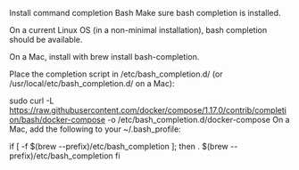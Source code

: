 Install command completion
Bash
Make sure bash completion is installed.

On a current Linux OS (in a non-minimal installation), bash completion should be available.

On a Mac, install with brew install bash-completion.

Place the completion script in /etc/bash_completion.d/ (or /usr/local/etc/bash_completion.d/ on a Mac):

sudo curl -L https://raw.githubusercontent.com/docker/compose/1.17.0/contrib/completion/bash/docker-compose -o /etc/bash_completion.d/docker-compose
On a Mac, add the following to your ~/.bash_profile:

if [ -f $(brew --prefix)/etc/bash_completion ]; then
. $(brew --prefix)/etc/bash_completion
fi